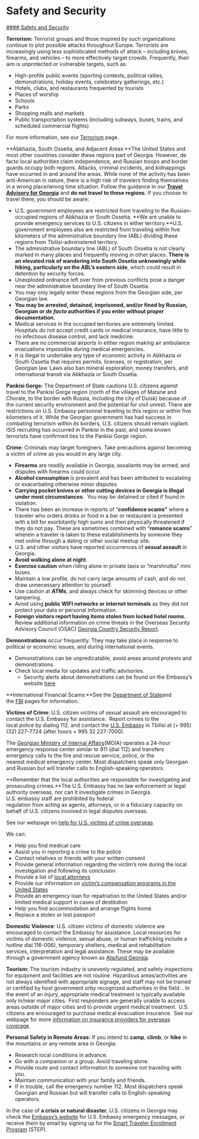 # Safety and Security

[#### Safety and Security](javascript:void(0); "Safety and Security")

**Terrorism:** Terrorist groups and those inspired by such organizations continue to plot possible attacks throughout Europe. Terrorists are increasingly using less sophisticated methods of attack – including knives, firearms, and vehicles – to more effectively target crowds. Frequently, their aim is unprotected or vulnerable targets, such as:

* High-profile public events (sporting contests, political rallies, demonstrations, holiday events, celebratory gatherings, etc.)
* Hotels, clubs, and restaurants frequented by tourists
* Places of worship
* Schools
* Parks
* Shopping malls and markets
* Public transportation systems (including subways, buses, trains, and scheduled commercial flights)

For more information, see our [Terrorism](https://travel.state.gov/content/travel/en/international-travel/emergencies/terrorism.html) page.

**Abkhazia, South Ossetia, and Adjacent Areas:**The United States and most other countries consider these regions part of Georgia. However, de facto local authorities claim independence, and Russian troops and border guards occupy both regions. Attacks, criminal incidents, and kidnappings have occurred in and around the areas. While none of the activity has been anti-American in nature, there is a high risk of travelers finding themselves in a wrong place/wrong time situation. Follow the guidance in our [**Travel Advisory for Georgia**](https://travel.state.gov/content/travel/en/traveladvisories/traveladvisories/georgia-travel-advisory.html) and **do not travel** **to these regions.** If you choose to travel there, you should be aware:

* U.S. government employees are restricted from traveling to the Russian-occupied regions of Abkhazia or South Ossetia. **We are unable to provide emergency services to U.S. citizens in either territory.**U.S. government employees also are restricted from traveling within five kilometers of the administrative boundary line (ABL) dividing these regions from Tbilisi-administered territory.
* The administrative boundary line (ABL) of South Ossetia is not clearly marked in many places and frequently moving in other places. **There is an elevated risk of wandering into South Ossetia unknowingly while hiking, particularly on the ABL’s eastern side**, which could result in detention by security forces.
* Unexploded ordnance left over from previous conflicts pose a danger near the administrative boundary line of South Ossetia.
* You may only legally enter these regions from the Georgian side, per Georgian law.
* **You may be arrested, detained, imprisoned, and/or fined by Russian, Georgian or *de facto* authorities if you enter without proper documentation.**
* Medical services in the occupied territories are extremely limited. Hospitals do not accept credit cards or medical insurance, have little to no infectious disease control, and lack medicine.
* There are no commercial airports in either region making air ambulance evacuations impossible during medical emergencies.
* It is illegal to undertake any type of economic activity in Abkhazia or South Ossetia that requires permits, licenses, or registration, per Georgian law. Laws also ban mineral exploration, money transfers, and international transit via Abkhazia or South Ossetia.

**Pankisi Gorge:** The Department of State cautions U.S. citizens against travel to the Pankisi Gorge region (north of the villages of Matane and Chorale, to the border with Russia, including the city of Duisk) because of the current security environment and the potential for civil unrest. There are restrictions on U.S. Embassy personnel traveling to this region or within five kilometers of it. While the Georgian government has had success in combating terrorism within its borders, U.S. citizens should remain vigilant. ISIS recruiting has occurred in Pankisi in the past, and some known terrorists have confirmed ties to the Pankisi Gorge region.

**Crime**: Criminals may target foreigners. Take precautions against becoming a victim of crime as you would in any large city.

* **Firearms** are readily available in Georgia, assailants may be armed, and disputes with firearms could occur.
* **Alcohol consumption** is prevalent and has been attributed to escalating or exacerbating otherwise minor disputes.
* **Carrying pocket knives or other cutting devices in Georgia is illegal under most circumstances**.  You may be detained or cited if found in violation.
* There has been an increase in reports of “**confidence scams”** where a traveler who orders drinks or food in a bar or restaurant is presented with a bill for exorbitantly high sums and then physically threatened if they do not pay. These are sometimes combined with “**romance scams**” wherein a traveler is taken to these establishments by someone they met online through a dating or other social meetup site.
* U.S. and other visitors have reported occurrences of **sexual assault** in Georgia.
* **Avoid walking alone at night**.
* **Exercise caution** when riding alone in private taxis or “marshrutka” mini buses.
* Maintain a low profile, do not carry large amounts of cash, and do not draw unnecessary attention to yourself.
* Use caution at **ATMs**, and always check for skimming devices or other tampering.
* Avoid using **public WIFI networks or internet terminals** as they did not protect your data or personal information.
* **Foreign visitors report having items stolen from locked hotel rooms.** Review additional information on crime threats in the Overseas Security Advisory Council (OSAC) [Georgia Country Security Report](https://www.osac.gov/Country/Georgia/Content/Detail/Report/fa87e38f-15ab-45fc-b791-1d145986975e).

**Demonstrations** occur frequently. They may take place in response to political or economic issues, and during international events.

* Demonstrations can be unpredicatable, avoid areas around protests and demonstrations.
* Check local media for updates and traffic advisories.
  + Security alerts about demonstrations can be found on the Embassy’s website [here](https://ge.usembassy.gov/).

**International Financial Scams:**See the [Department of State](http://travel.state.gov/content/passports/english/emergencies/scams.html)and the [FBI](http://www.fbi.gov/scams-safety/fraud) pages for information.

**Victims of Crime**: U.S. citizen victims of sexual assault are encouraged to contact the U.S. Embassy for assistance.  Report crimes to the local police by dialing 112, and contact the [U.S. Embassy](https://ge.usembassy.gov/contact/) in Tbilisi at (+ 995) (32) 227-7724 (after hours + 995 32 227-7000).

The [Georgian Ministry of Internal Affairs](https://police.ge/en/home)(MOIA) operates a 24-hour emergency response center similar to 911 (dial 112) and transfers emergency calls to the fire and rescue service, police, or the nearest medical emergency center. Most dispatchers speak only Georgian and Russian but will transfer calls to English-speaking operators.

**Remember that the local authorities are responsible for investigating and prosecuting crimes.**The U.S. Embassy has no law enforcement or legal authority overseas, nor can it investigate crimes in Georgia. U.S. embassy staff are prohibited by federal regulation from acting as agents, attorneys, or in a fiduciary capacity on behalf of U.S. citizens involved in legal disputes overseas.

See our webpage on [help for U.S. victims of crime overseas](https://travel.state.gov/content/travel/en/international-travel/emergencies/crime.html).

We can:

* Help you find medical care
* Assist you in reporting a crime to the police
* Contact relatives or friends with your written consent
* Provide general information regarding the victim’s role during the local investigation and following its conclusion
* Provide a list of [local attorneys](https://ge.usembassy.gov/legal-assistance/)
* Provide our information on [victim’s compensation programs in the United States](http://travel.state.gov/content/passports/english/emergencies/victims.html)
* Provide an emergency loan for repatriation to the United States and/or limited medical support in cases of destitution
* Help you find accommodation and arrange flights home
* Replace a stolen or lost passport

**Domestic Violence**: U.S. citizen victims of domestic violence are encouraged to contact the Embassy for assistance. Local resources for victims of domestic violence, sexual abuse, or human trafficking include a hotline dial 116-006), temporary shelters, medical and rehabilitation services, interpretation and legal assistance. These may be available through a government agency known as [Atipfund Georgia](https://atipfund.moh.gov.ge).

**Tourism:** The tourism industry is unevenly regulated, and safety inspections for equipment and facilities are not routine. Hazardous areas/activities are not always identified with appropriate signage, and staff may not be trained or certified by host government orby recognized authorities in the field. . In the event of an injury, appropriate medical treatment is typically available only in/near major cities.  First responders are generally unable to access areas outside of major cities and to provide urgent medical treatment.  U.S. citizens are encouraged to purchase medical evacuation insurance.  See our webpage for more [information on insurance providers for overseas coverage](http://travel.state.gov/content/passports/en/go/health/insurance-providers.html).

**Personal Safety in Remote Areas:** If you intend to **camp**, **climb**, or **hike** in the mountains or any remote area in Georgia:

* Research local conditions in advance.
* Go with a companion or a group. Avoid traveling alone.
* Provide route and contact information to someone not traveling with you.
* Maintain communication with your family and friends.
* If in trouble, call the emergency number 112. Most dispatchers speak Georgian and Russian but will transfer calls to English-speaking operators.

In the case of **a crisis or natural disaster**, U.S. citizens in Georgia may check the [Embassy’s website](https://ge.usembassy.gov/services/) for U.S. Embassy emergency messages, or receive them by email by signing up for the [Smart Traveler Enrollment Program](https://step.state.gov/step/) (STEP).